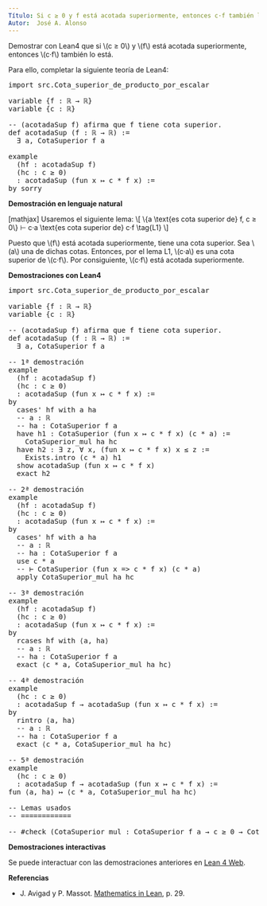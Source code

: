 ```yaml
---
Título: Si c ≥ 0 y f está acotada superiormente, entonces c·f también lo está.
Autor:  José A. Alonso
---
```


Demostrar con Lean4 que si \\(c ≥ 0\\) y \\(f\\) está acotada superiormente, entonces \\(c·f\\) también lo está.

Para ello, completar la siguiente teoría de Lean4:

<pre lang="lean">
import src.Cota_superior_de_producto_por_escalar

variable {f : ℝ → ℝ}
variable {c : ℝ}

-- (acotadaSup f) afirma que f tiene cota superior.
def acotadaSup (f : ℝ → ℝ) :=
  ∃ a, CotaSuperior f a

example
  (hf : acotadaSup f)
  (hc : c ≥ 0)
  : acotadaSup (fun x ↦ c * f x) :=
by sorry
</pre>
<!--more-->

<b>Demostración en lenguaje natural</b>

[mathjax]
Usaremos el siguiente lema:
\\[ \\{a \\text{es cota superior de} f, c ≥ 0\\} ⊢ c·a \\text{es cota superior de} c·f \\tag{L1} \\]

Puesto que \\(f\\) está acotada superiormente, tiene una cota superior. Sea \\(a\\) una de dichas cotas. Entonces, por el lema L1, \\(c·a\\) es una cota superior de \\(c·f\\). Por consiguiente, \\(c·f\\) está acotada superiormente.

<b>Demostraciones con Lean4</b>

<pre lang="lean">
import src.Cota_superior_de_producto_por_escalar

variable {f : ℝ → ℝ}
variable {c : ℝ}

-- (acotadaSup f) afirma que f tiene cota superior.
def acotadaSup (f : ℝ → ℝ) :=
  ∃ a, CotaSuperior f a

-- 1ª demostración
example
  (hf : acotadaSup f)
  (hc : c ≥ 0)
  : acotadaSup (fun x ↦ c * f x) :=
by
  cases' hf with a ha
  -- a : ℝ
  -- ha : CotaSuperior f a
  have h1 : CotaSuperior (fun x ↦ c * f x) (c * a) :=
    CotaSuperior_mul ha hc
  have h2 : ∃ z, ∀ x, (fun x ↦ c * f x) x ≤ z :=
    Exists.intro (c * a) h1
  show acotadaSup (fun x ↦ c * f x)
  exact h2

-- 2ª demostración
example
  (hf : acotadaSup f)
  (hc : c ≥ 0)
  : acotadaSup (fun x ↦ c * f x) :=
by
  cases' hf with a ha
  -- a : ℝ
  -- ha : CotaSuperior f a
  use c * a
  -- ⊢ CotaSuperior (fun x => c * f x) (c * a)
  apply CotaSuperior_mul ha hc

-- 3ª demostración
example
  (hf : acotadaSup f)
  (hc : c ≥ 0)
  : acotadaSup (fun x ↦ c * f x) :=
by
  rcases hf with ⟨a, ha⟩
  -- a : ℝ
  -- ha : CotaSuperior f a
  exact ⟨c * a, CotaSuperior_mul ha hc⟩

-- 4ª demostración
example
  (hc : c ≥ 0)
  : acotadaSup f → acotadaSup (fun x ↦ c * f x) :=
by
  rintro ⟨a, ha⟩
  -- a : ℝ
  -- ha : CotaSuperior f a
  exact ⟨c * a, CotaSuperior_mul ha hc⟩

-- 5ª demostración
example
  (hc : c ≥ 0)
  : acotadaSup f → acotadaSup (fun x ↦ c * f x) :=
fun ⟨a, ha⟩ ↦ ⟨c * a, CotaSuperior_mul ha hc⟩

-- Lemas usados
-- ============

-- #check (CotaSuperior_mul : CotaSuperior f a → c ≥ 0 → CotaSuperior (fun x ↦ c * f x) (c * a))
</pre>

<b>Demostraciones interactivas</b>

Se puede interactuar con las demostraciones anteriores en <a href="https://live.lean-lang.org/#url=https://raw.githubusercontent.com/jaalonso/Calculemus2/main/src/Producto_por_escalar_acotado_superiormente.lean" rel="noopener noreferrer" target="_blank">Lean 4 Web</a>.

<b>Referencias</b>

<ul>
<li> J. Avigad y P. Massot. <a href="https://bit.ly/3U4UjBk">Mathematics in Lean</a>, p. 29.</li>
</ul>
